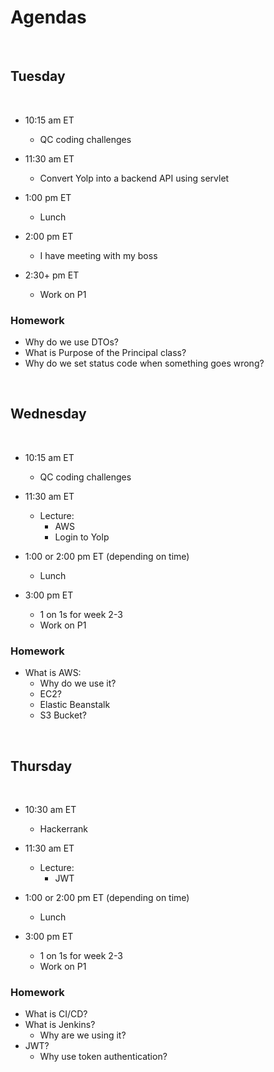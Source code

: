 # Agendas

<br>

## Tuesday

<br>

- 10:15 am ET
    - QC coding challenges


- 11:30 am ET
    - Convert Yolp into a backend API using servlet


- 1:00 pm ET
    - Lunch


- 2:00 pm ET
    - I have meeting with my boss


- 2:30+ pm ET
    - Work on P1

### Homework

- Why do we use DTOs?
- What is Purpose of the Principal class?
- Why do we set status code when something goes wrong?

<br>

## Wednesday

<br>

- 10:15 am ET
    - QC coding challenges

- 11:30 am ET
    - Lecture:
        - AWS
        - Login to Yolp


- 1:00 or 2:00 pm ET (depending on time)
    - Lunch


- 3:00 pm ET
    - 1 on 1s for week 2-3
    - Work on P1

### Homework

- What is AWS:
  - Why do we use it?
  - EC2?
  - Elastic Beanstalk
  - S3 Bucket?
  
<br>

## Thursday

<br>

- 10:30 am ET
  - Hackerrank


- 11:30 am ET
  - Lecture:
    - JWT


- 1:00 or 2:00 pm ET (depending on time)
  - Lunch


- 3:00 pm ET
  - 1 on 1s for week 2-3
  - Work on P1

### Homework

- What is CI/CD?
- What is Jenkins?
  - Why are we using it?
- JWT?
  - Why use token authentication?


